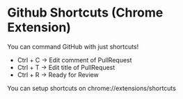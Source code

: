 # Github Shortcuts (Chrome Extension)

You can command GitHub with just shortcuts!

- Ctrl + C → Edit comment of PullRequest
- Ctrl + T → Edit title of PullRequest
- Ctrl + R → Ready for Review

You can setup shortcuts on chrome://extensions/shortcuts
